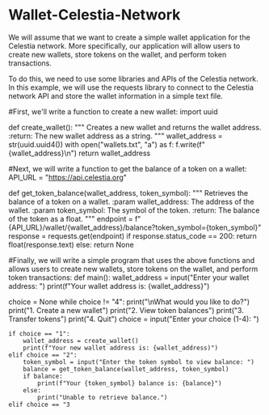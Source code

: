 # Wallet-Celestia-Network
We will assume that we want to create a simple wallet application for the Celestia network. More specifically, our application will allow users to create new wallets, store tokens on the wallet, and perform token transactions.

To do this, we need to use some libraries and APIs of the Celestia network. In this example, we will use the requests library to connect to the Celestia network API and store the wallet information in a simple text file.

#First, we'll write a function to create a new wallet:
import uuid

def create_wallet(): """ Creates a new wallet and returns the wallet address. :return: The new wallet address as a string. """ wallet_address = str(uuid.uuid4()) with open("wallets.txt", "a") as f: f.write(f"{wallet_address}\n") return wallet_address

#Next, we will write a function to get the balance of a token on a wallet:
API_URL = "https://api.celestia.org"

def get_token_balance(wallet_address, token_symbol): """ Retrieves the balance of a token on a wallet. :param wallet_address: The address of the wallet. :param token_symbol: The symbol of the token. :return: The balance of the token as a float. """ endpoint = f"{API_URL}/wallet/{wallet_address}/balance?token_symbol={token_symbol}" response = requests.get(endpoint) if response.status_code == 200: return float(response.text) else: return None

#Finally, we will write a simple program that uses the above functions and allows users to create new wallets, store tokens on the wallet, and perform token transactions:
def main(): wallet_address = input("Enter your wallet address: ") print(f"Your wallet address is: {wallet_address}")

choice = None
while choice != "4":
    print("\nWhat would you like to do?")
    print("1. Create a new wallet")
    print("2. View token balances")
    print("3. Transfer tokens")
    print("4. Quit")
    choice = input("Enter your choice (1-4): ")

    if choice == "1":
        wallet_address = create_wallet()
        print(f"Your new wallet address is: {wallet_address)")
    elif choice == "2":
        token_symbol = input("Enter the token symbol to view balance: ")
        balance = get_token_balance(wallet_address, token_symbol)
        if balance:
            print(f"Your {token_symbol} balance is: {balance}")
        else:
            print("Unable to retrieve balance.")
    elif choice == "3
